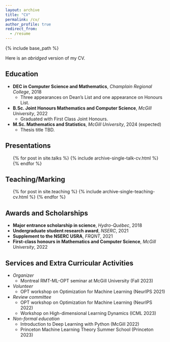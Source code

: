 ```yaml
---
layout: archive
title: "CV"
permalink: /cv/
author_profile: true
redirect_from:
  - /resume
---
```


{% include base_path %}

Here is an *abridged* version of my CV.


## Education
* **DEC in Computer Science and Mathematics**, *Champlain Regional College*, 2018
  * Three appearances on Dean’s List and one appearance on Honours List.
* **B.Sc. Joint Honours Mathematics and Computer Science**, *McGill University*, 2022
  * Graduated with First Class Joint Honours.
* **M.Sc. Mathematics and Statistics**, *McGill University*, 2024 (expected)
  * Thesis title TBD.


<!--
## Publications
  <ul>{% for post in site.publications %}
    {% include archive-single-cv.html %}
  {% endfor %}</ul>
-->

  
## Presentations
  <ul>{% for post in site.talks %}
    {% include archive-single-talk-cv.html %}
  {% endfor %}</ul>
  
## Teaching/Marking
  <ul>{% for post in site.teaching %}
    {% include archive-single-teaching-cv.html %}
  {% endfor %}</ul>

## Awards and Scholarships
  * **Major entrance scholarship in science**, *Hydro-Québec*, 2018
  * **Undergraduate student research award**, *NSERC*, 2021
  * **Supplement to the NSERC USRA**, *FRQNT*, 2021
  * **First-class honours in Mathematics and Computer Science**, *McGill University*, 2022

## Services and Extra Curricular Activities
  * *Organizer*
    * Montreal RMT-ML-OPT seminar at McGill University (Fall 2023)
  * *Volunteer*
    * OPT workshop on Optimization for Machine Learning (NeurIPS 2021)
  * *Review committee*
    * OPT workshop on Optimization for Machine Learning (NeurIPS 2022)
    * Workshop on High-dimensional Learning Dynamics (ICML 2023)
  * *Non-formal education*
    * Introduction to Deep Learning with Python (McGill 2022)
    * Princeton Machine Learning Theory Summer School (Princeton 2023)


